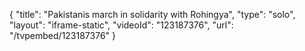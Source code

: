 {
    "title": "Pakistanis march in solidarity with Rohingya",
    "type": "solo",
    "layout": "iframe-static",
    "videoId": "123187376",
    "url": "\/tvpembed\/123187376"
}